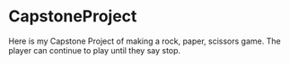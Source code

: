 # CapstoneProject

Here is my Capstone Project of making a rock, paper, scissors game.
The player can continue to play until they say stop.
